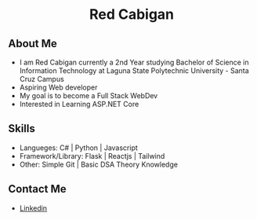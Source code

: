 <h1 align="center">Red Cabigan</h1>

## About Me

 - I am Red Cabigan currently a 2nd Year studying Bachelor of Science in Information Technology at Laguna State Polytechnic University - Santa Cruz Campus
 - Aspiring Web developer
 - My goal is to become a Full Stack WebDev
 - Interested in Learning ASP.NET Core

## Skills

 - Langueges: C# | Python | Javascript
 - Framework/Library: Flask | Reactjs | Tailwind
 - Other: Simple Git | Basic DSA Theory Knowledge

## Contact Me
 - [Linkedin](https://www.linkedin.com/in/red-cabigan-755821367/) 

